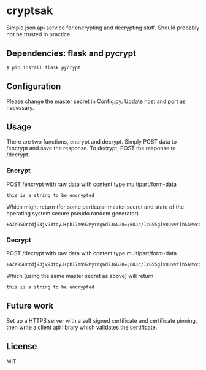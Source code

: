 # cryptsak
Simple json api service for encrypting and decrypting stuff. Should probably not be trusted in practice.

## Dependencies: flask and pycrypt 
    
    $ pip install flask pycrypt

## Configuration
Please change the master secret in Config.py. Update host and port as necessary.

## Usage
There are two functions, encrypt and decrypt. Simply POST data to /encrypt and
save the response. To decrypt, POST the response to /decrypt.

### Encrypt
POST /encrypt with raw data with content type multipart/form-data
    
    this is a string to be encrypted

Which might return (for some particular master secret and state of the operating system secure pseudo random generator)

    +AZe95Ortdj93jv93toyJ+phI7m992MyYrg6d7JGG28=;BOJc/IzGS5giv8OvvYihSAMvcq/GvuJPfxL60gNgDK0=;X3A2FCd29YQ/lctBy/OGZA==

### Decrypt
POST /decrypt with raw data with content type multipart/form-data

    +AZe95Ortdj93jv93toyJ+phI7m992MyYrg6d7JGG28=;BOJc/IzGS5giv8OvvYihSAMvcq/GvuJPfxL60gNgDK0=;X3A2FCd29YQ/lctBy/OGZA==

Which (using the same master secret as above) will return 

    this is a string to be encrypted

## Future work
Set up a HTTPS server with a self signed certificate and certificate pinning, then write a client api library which validates the certificate.

## License
MIT

